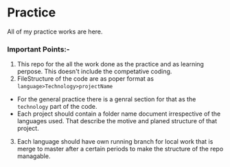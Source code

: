 # Practice
All of my practice works are here.
### Important Points:-
1. This repo for the all the work done as the practice and as learning perpose. This doesn't include the competative coding.
2. FileStructure of the code are as poper format as `language>Technology>projectName`
  *  For the general practice there is a genral section for that as the `technology` part of the code.
  *  Each project should contain a folder name document irrespective of the languages used. That describe the motive and    planed    structure of that project.
3. Each language should have own running branch for local work that is merge to master after a certain periods to make the structure of the repo managable.

